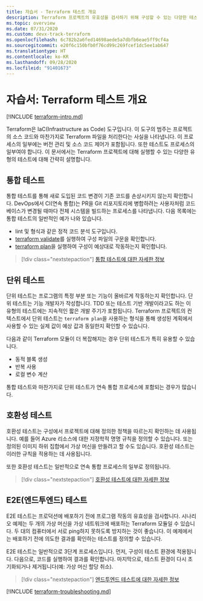 ```yaml
---
title: 자습서 - Terraform 테스트 개요
description: Terraform 프로젝트의 유효성을 검사하기 위해 구성할 수 있는 다양한 테스트 옵션에 대해 알아봅니다.
ms.topic: overview
ms.date: 07/31/2020
ms.custom: devx-track-terraform
ms.openlocfilehash: 6c782b2a6fed14698aede5a7dbfb6eae5ff9cf4a
ms.sourcegitcommit: e20f6c150bfb0f76cd99c269fcef1dc5ee1ab647
ms.translationtype: HT
ms.contentlocale: ko-KR
ms.lasthandoff: 09/28/2020
ms.locfileid: "91401673"
---
```

# <a name="tutorial-terraform-testing-overview"></a>자습서: Terraform 테스트 개요

[!INCLUDE [terraform-intro.md](includes/terraform-intro.md)]

Terraform은 IaC(Infrastructure as Code) 도구입니다. 이 도구의 범주는 프로젝트의 소스 코드와 마찬가지로 Terraform 파일을 처리한다는 사실을 나타냅니다. 이 프로세스의 일부에는 버전 관리 및 소스 코드 제어가 포함됩니다. 또한 테스트도 프로세스의 일부여야 합니다. 이 문서에서는 Terraform 프로젝트에 대해 실행할 수 있는 다양한 유형의 테스트에 대해 간략히 설명합니다.

## <a name="integration-testing"></a>통합 테스트

통합 테스트를 통해 새로 도입된 코드 변경이 기존 코드를 손상시키지 않는지 확인합니다. DevOps에서 CI(연속 통합)는 PR을 Git 리포지토리에 병합하려는 사용자처럼 코드베이스가 변경될 때마다 전체 시스템을 빌드하는 프로세스를 나타냅니다. 다음 목록에는 통합 테스트의 일반적인 예가 나와 있습니다.

- lint 및 형식과 같은 정적 코드 분석 도구입니다.
- [terraform validate](https://www.terraform.io/docs/commands/validate.html)를 실행하여 구성 파일의 구문을 확인합니다.
- [terraform plan](https://www.terraform.io/docs/commands/validate.html)을 실행하여 구성이 예상대로 작동하는지 확인합니다.

> [!div class="nextstepaction"]
> [통합 테스트에 대한 자세한 정보](best-practices-integration-testing.md)

## <a name="unit-testing"></a>단위 테스트

단위 테스트는 프로그램의 특정 부분 또는 기능이 올바르게 작동하는지 확인합니다. 단위 테스트는 기능 개발자가 작성합니다. TDD 또는 테스트 기반 개발이라고도 하는 이 유형의 테스트에는 지속적인 짧은 개발 주기가 포함됩니다. Terraform 프로젝트의 컨텍스트에서 단위 테스트는 `terraform plan`을 사용하는 형식을 통해 생성된 계획에서 사용할 수 있는 실제 값이 예상 값과 동일한지 확인할 수 있습니다. 

다음과 같이 Terraform 모듈이 더 복잡해지는 경우 단위 테스트가 특히 유용할 수 있습니다.

- 동적 블록 생성
- 반복 사용
- 로컬 변수 계산

통합 테스트와 마찬가지로 단위 테스트가 연속 통합 프로세스에 포함되는 경우가 많습니다.

## <a name="compliance-testing"></a>호환성 테스트

호환성 테스트는 구성에서 프로젝트에 대해 정의한 정책을 따르는지 확인하는 데 사용됩니다. 예를 들어 Azure 리소스에 대한 지정학적 명명 규칙을 정의할 수 있습니다. 또는 정의된 이미지 하위 집합에서 가상 머신을 만들려고 할 수도 있습니다. 호환성 테스트는 이러한 규칙을 적용하는 데 사용됩니다.

또한 호환성 테스트는 일반적으로 연속 통합 프로세스의 일부로 정의됩니다.

> [!div class="nextstepaction"]
> [호환성 테스트에 대한 자세한 정보](best-practices-compliance-testing.md)

## <a name="end-to-end-e2e-testing"></a>E2E(엔드투엔드) 테스트

E2E 테스트는 프로덕션에 배포하기 전에 프로그램 작동의 유효성을 검사합니다. 시나리오 예제는 두 개의 가상 머신을 가상 네트워크에 배포하는 Terraform 모듈일 수 있습니다. 두 대의 컴퓨터에서 서로 ping하지 못하도록 방지하는 것이 좋습니다. 이 예제에서는 배포하기 전에 의도한 결과를 확인하는 테스트를 정의할 수 있습니다.

E2E 테스트는 일반적으로 3단계 프로세스입니다. 먼저, 구성이 테스트 환경에 적용됩니다. 다음으로, 코드를 실행하여 결과를 확인합니다. 마지막으로, 테스트 환경이 다시 초기화되거나 제거됩니다(예: 가상 머신 할당 취소).

> [!div class="nextstepaction"]
> [엔드투엔드 테스트에 대한 자세한 정보](best-practices-end-to-end-testing.md)

[!INCLUDE [terraform-troubleshooting.md](includes/terraform-troubleshooting.md)]
